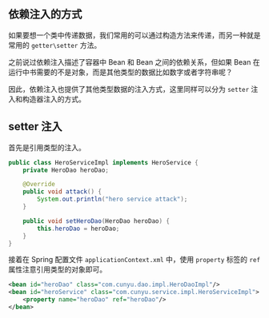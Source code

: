 ## 依赖注入的方式

如果要想一个类中传递数据，我们常用的可以通过构造方法来传递，而另一种就是常用的 `getter\setter` 方法。

之前说过依赖注入描述了容器中 Bean 和 Bean 之间的依赖关系，但如果 Bean 在运行中书需要的不是对象，而是其他类型的数据比如数字或者字符串呢？

因此，依赖注入也提供了其他类型数据的注入方式，这里同样可以分为 `setter` 注入和构造器注入的方式。

## setter 注入

首先是引用类型的注入。

```java
public class HeroServiceImpl implements HeroService {
    private HeroDao heroDao;

    @Override
    public void attack() {
        System.out.println("hero service attack");
    }

    public void setHeroDao(HeroDao heroDao) {
        this.heroDao = heroDao;
    }
}
```

接着在 Spring 配置文件 `applicationContext.xml` 中，使用 `property` 标签的 `ref` 属性注意引用类型的对象即可。

```xml
<bean id="heroDao" class="com.cunyu.dao.impl.HeroDaoImpl"/>
<bean id="heroService" class="com.cunyu.service.impl.HeroServiceImpl">
    <property name="heroDao" ref="heroDao"/>
</bean>
```

